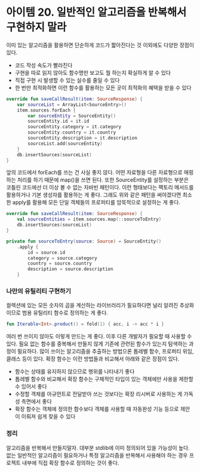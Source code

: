 아이템 20. 일반적인 알고리즘을 반복해서 구현하지 말라
=========================
이미 있는 알고리즘을 활용하면 단순하게 코드가 짧아진다는 것 이외에도 다양한 장점이 있다.
* 코드 작성 속도가 빨라진다
* 구현을 따로 읽지 않아도 함수명만 보고도 뭘 하는지 확실하게 알 수 있다
* 직접 구현 시 발생할 수 있는 실수를 줄일 수 있다
* 한 번만 최적화하면 이런 함수를 활용하는 모든 곳이 최적화의 혜택을 받을 수 있다

```kotlin
override fun saveCallResult(item: SourceResponse) {
    var sourceList = ArrayList<SourceEntry>()
    item.sources.forEach {
        var sourceEntity = SourceEntity()
        sourceEntity.id = it.id
        sourceEntity.category = it.category
        sourceEntity.country = it.country
        sourceEntity.description = it.description
        sourceList.add(sourceEntity)
    }
    db.insertSources(sourceList)
}
```

앞의 코드에서 forEach를 쓰는 건 사실 좋지 않다. 어떤 자료형을 다른 자료형으로 매핑하는 처리를 하기 때문에 map()을 쓰면 된다.
또한 SourceEntity를 설정하는 부분은 코틀린 코드에선 더 이상 볼 수 없는 자바빈 패턴이다. 이런 형태보다는 팩토리 메서드를 활용하거나 기본 생성자를 활용하는 게 좋다.
그래도 위와 같은 패턴을 써야겠다면 최소한 apply를 활용해 모든 단일 객체들의 프로퍼티를 암묵적으로 설정하는 게 좋다.

```kotlin
override fun saveCallResult(item: SourceResponse) {
    val sourceEntities = item.sources.map(::sourceToEntry)
    db.insertSources(sourceList)
}

private fun sourceToEntry(source: Source) = SourceEntity()
    .apply {
        id = source.id
        category = source.category
        country = source.country
        description = source.description
    }
```

### 나만의 유틸리티 구현하기
컬렉션에 있는 모든 숫자의 곱을 계산하는 라이브러리가 필요하다면 널리 알려진 추상화이므로 범용 유틸리티 함수로 정의하는 게 좋다.

```kotlin
fun Iterable<Int>.product() = fold(1) { acc, i -> acc * i }
```

여러 번 쓰이지 않아도 이렇게 만드는 게 좋다. 이후 다른 개발자가 필요할 때 사용할 수 있다.
필요 없는 함수를 중복해서 만들지 않게 기존에 관련된 함수가 있는지 탐색하는 과정이 필요하다.
많이 쓰이는 알고리즘을 추출하는 방법으론 톱레벨 함수, 프로퍼티 위임, 클래스 등이 있다. 확장 함수는 이런 방법들과 비교해서 아래와 같은 장점이 있다.
* 함수는 상태를 유지하지 않으므로 행위를 나타내기 좋다
* 톱레벨 함수와 비교해서 확장 함수는 구체적인 타입이 있는 객체에만 사용을 제한할 수 있어서 좋다
* 수정할 객체를 아규먼트로 전달받아 쓰는 것보다는 확장 리시버로 사용하는 게 가독성 측면에서 좋다
* 확장 함수는 객체에 정의한 함수보다 객체를 사용할 때 자동완성 기능 등으로 제안이 이뤄져 쉽게 찾을 수 있다

### 정리
알고리즘을 반복해서 만들지말자. 대부분 stdlib에 이미 정의되어 있을 가능성이 높다. 없는 일반적인 알고리즘이 필요하거나 특정 알고리즘을 반복해서 사용해야 하는 경우 프로젝트 내부에 직접 확장 함수로 정의하는 것이 좋다.